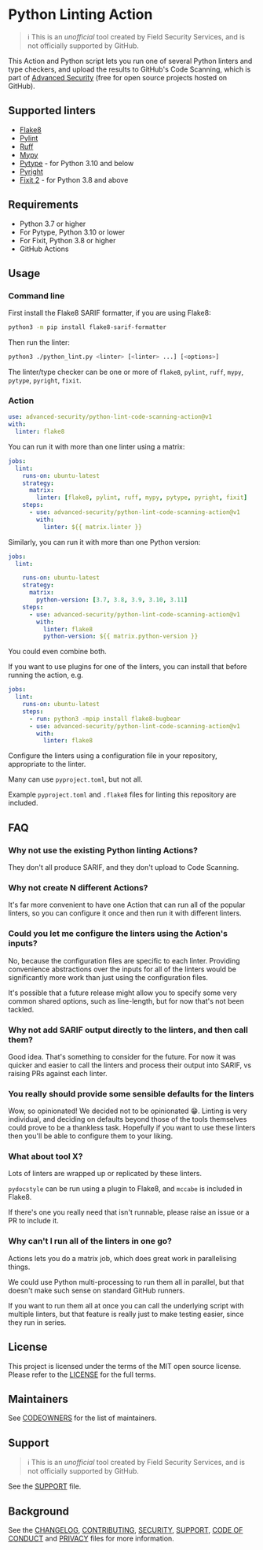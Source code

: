 # Python Linting Action

> ℹ️ This is an _unofficial_ tool created by Field Security Services, and is not officially supported by GitHub.

This Action and Python script lets you run one of several Python linters and type checkers, and upload the results to GitHub's Code Scanning, which is part of [Advanced Security](https://docs.github.com/en/get-started/learning-about-github/about-github-advanced-security) (free for open source projects hosted on GitHub).

## Supported linters

- [Flake8](https://flake8.pycqa.org/en/latest/)
- [Pylint](https://www.pylint.org/)
- [Ruff](https://beta.ruff.rs/)
- [Mypy](https://mypy.readthedocs.io/en/stable/)
- [Pytype](https://github.com/google/pytype/) - for Python 3.10 and below
- [Pyright](https://github.com/microsoft/pyright)
- [Fixit 2](https://fixit.readthedocs.io/en/stable/) - for Python 3.8 and above

## Requirements

- Python 3.7 or higher
- For Pytype, Python 3.10 or lower
- For Fixit, Python 3.8 or higher
- GitHub Actions

## Usage

### Command line

First install the Flake8 SARIF formatter, if you are using Flake8:

```bash
python3 -m pip install flake8-sarif-formatter
```

Then run the linter:

```bash
python3 ./python_lint.py <linter> [<linter> ...] [<options>]
```

The linter/type checker can be one or more of `flake8`, `pylint`, `ruff`, `mypy`, `pytype`, `pyright`, `fixit`.

### Action

```yaml
use: advanced-security/python-lint-code-scanning-action@v1
with:
  linter: flake8
```

You can run it with more than one linter using a matrix:

```yaml
jobs:
  lint:
    runs-on: ubuntu-latest
    strategy:
      matrix:
        linter: [flake8, pylint, ruff, mypy, pytype, pyright, fixit]
    steps:
      - use: advanced-security/python-lint-code-scanning-action@v1
        with:
          linter: ${{ matrix.linter }}
```

Similarly, you can run it with more than one Python version:

```yaml
jobs:
  lint:

    runs-on: ubuntu-latest
    strategy:
      matrix:
        python-version: [3.7, 3.8, 3.9, 3.10, 3.11]
    steps:
      - use: advanced-security/python-lint-code-scanning-action@v1
        with:
          linter: flake8
          python-version: ${{ matrix.python-version }}
```

You could even combine both.

If you want to use plugins for one of the linters, you can install that before running the action, e.g.

```yaml
jobs:
  lint:
    runs-on: ubuntu-latest
    steps:
      - run: python3 -mpip install flake8-bugbear
      - use: advanced-security/python-lint-code-scanning-action@v1
        with:
          linter: flake8
```

Configure the linters using a configuration file in your repository, appropriate to the linter.

Many can use `pyproject.toml`, but not all.

Example `pyproject.toml` and `.flake8` files for linting this repository are included.

## FAQ

### Why not use the existing Python linting Actions?

They don't all produce SARIF, and they don't upload to Code Scanning.

### Why not create N different Actions?

It's far more convenient to have one Action that can run all of the popular linters, so you can configure it once and then run it with different linters.

### Could you let me configure the linters using the Action's inputs?

No, because the configuration files are specific to each linter. Providing convenience abstractions over the inputs for all of the linters would be significantly more work than just using the configuration files.

It's possible that a future release might allow you to specify some very common shared options, such as line-length, but for now that's not been tackled.

### Why not add SARIF output directly to the linters, and then call them?

Good idea. That's something to consider for the future. For now it was quicker and easier to call the linters and process their output into SARIF, vs raising PRs against each linter.

### You really should provide some sensible defaults for the linters

Wow, so opinionated! We decided not to be opinionated 😁. Linting is very individual, and deciding on defaults beyond those of the tools themselves could prove to be a thankless task. Hopefully if you want to use these linters then you'll be able to configure them to your liking.

### What about tool X?

Lots of linters are wrapped up or replicated by these linters.

`pydocstyle` can be run using a plugin to Flake8, and `mccabe` is included in Flake8.

If there's one you really need that isn't runnable, please raise an issue or a PR to include it.

### Why can't I run all of the linters in one go?

Actions lets you do a matrix job, which does great work in parallelising things.

We could use Python multi-processing to run them all in parallel, but that doesn't make such sense on standard GitHub runners.

If you want to run them all at once you can call the underlying script with multiple linters, but that feature is really just to make testing easier, since they run in series.

## License

This project is licensed under the terms of the MIT open source license. Please refer to the [LICENSE](LICENSE) for the full terms.

## Maintainers

See [CODEOWNERS](CODEOWNERS) for the list of maintainers.

## Support

> ℹ️ This is an _unofficial_ tool created by Field Security Services, and is not officially supported by GitHub.

See the [SUPPORT](SUPPORT.md) file.

## Background

See the [CHANGELOG](CHANGELOG.md), [CONTRIBUTING](CONTRIBUTING.md), [SECURITY](SECURITY.md), [SUPPORT](SUPPORT.md), [CODE OF CONDUCT](CODE_OF_CONDUCT.md) and [PRIVACY](PRIVACY.md) files for more information.

